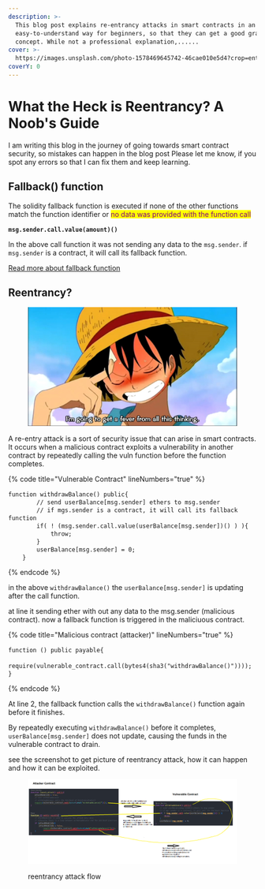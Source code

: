 ```yaml
---
description: >-
  This blog post explains re-entrancy attacks in smart contracts in an
  easy-to-understand way for beginners, so that they can get a good grasp of the
  concept. While not a professional explanation,......
cover: >-
  https://images.unsplash.com/photo-1578469645742-46cae010e5d4?crop=entropy&cs=tinysrgb&fm=jpg&ixid=MnwxOTcwMjR8MHwxfHNlYXJjaHw1fHxreW90b3xlbnwwfHx8fDE2Nzc1NzA1MDc&ixlib=rb-4.0.3&q=80
coverY: 0
---
```


# What the Heck is Reentrancy? A Noob's Guide

I am writing this blog in the journey of going towards smart contract security, so mistakes can happen in the blog post Please let me know, if you spot any errors so that I can fix them and keep learning.

## Fallback() function

The solidity fallback function is executed if none of the other functions match the function identifier or <mark style="color:purple;">no data was provided with the function call</mark>

<pre class="language-solidity"><code class="lang-solidity"><strong>msg.sender.call.value(amount)()
</strong></code></pre>

In the above call function it was not sending any data to the `msg.sender`. if `msg.sender` is a contract, it will call its fallback function.

[Read more about fallback function](https://docs.soliditylang.org/en/v0.8.12/contracts.html#fallback-function)&#x20;

## Reentrancy?

<figure><img src=".gitbook/assets/image (1).png" alt=""><figcaption></figcaption></figure>

A re-entry attack is a sort of security issue that can arise in smart contracts. It occurs when a malicious contract exploits a vulnerability in another contract by repeatedly calling the vuln function before the function completes.

{% code title="Vulnerable Contract" lineNumbers="true" %}
```solidity
function withdrawBalance() public{
        // send userBalance[msg.sender] ethers to msg.sender
        // if mgs.sender is a contract, it will call its fallback function
        if( ! (msg.sender.call.value(userBalance[msg.sender])() ) ){
            throw;
        }
        userBalance[msg.sender] = 0;
    }   
```
{% endcode %}

in the above `withdrawBalance()` the `userBalance[msg.sender]` is updating after the call function.

at line it sending ether with out any data to the msg.sender (malicious contract). now a fallback function is triggered in the maliciuous contract.

{% code title="Malicious contract (attacker)" lineNumbers="true" %}
```solidity
function () public payable{
    require(vulnerable_contract.call(bytes4(sha3("withdrawBalance()"))));
}
```
{% endcode %}

At line 2, the fallback function calls the `withdrawBalance()` function again before it finishes.

By repeatedly executing `withdrawBalance()` before it completes, `userBalance[msg.sender]` does not update, causing the funds in the vulnerable contract to drain.

see the screenshot to get picture of reentrancy attack, how it can happen and how it can be exploited.

<figure><img src=".gitbook/assets/reentrancy flow.png" alt=""><figcaption><p>reentrancy attack flow </p></figcaption></figure>

